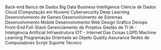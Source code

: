 Back-end
Banco de Dados
Big Data
Business Intelligence
Ciência de Dados
Cloud (Computação em Nuvem)
Cybersecurity
Deep Learning
Desenvolvimento de Games
Desenvolvimento de Sistemas
Desenvolvimento Mobile
Desenvolvimento Web
Design Gráfico
Devops
Front-End
Full-Stack
Gerenciamento de Projetos
Gestão de TI
IA - Inteligência Artificial
Infraestrutura
IOT - Internet Das Coisas
LGPD
Machine Learning
Programação Orientada ao Objeto
Quality Assurance
Redes de Computadores
Script
Suporte Técnico
